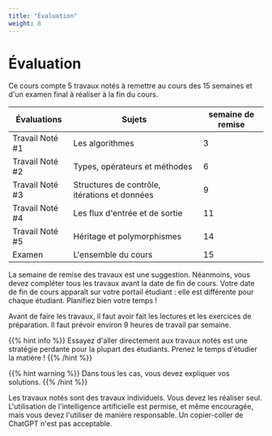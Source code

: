 ```yaml
---
title: "Évaluation"
weight: 8
---
```


# Évaluation

Ce cours compte 5 travaux notés à remettre au cours des 15 semaines et d'un examen final à réaliser à la fin du cours. 


| Évaluations          | Sujets                                    | semaine de remise 
|----------------------|-------------------------------------------|-------------------|
| Travail Noté #1      | Les algorithmes                          | 3                  |
| Travail Noté #2      | Types, opérateurs et méthodes            | 6                  |
| Travail Noté #3      | Structures de contrôle, itérations et données | 9             |
| Travail Noté #4      | Les flux d'entrée et de sortie           | 11                 |
| Travail Noté #5      | Héritage et polymorphismes               | 14                 |
| Examen               | L'ensemble du cours                      | 15                 |


La semaine de remise des travaux est une suggestion. Néanmoins, vous devez compléter tous les travaux avant la date de fin de cours.
Votre date de fin de cours apparaît sur votre portail étudiant&nbsp;: elle est différente pour chaque étudiant.
Planifiez bien votre temps&nbsp;!

Avant de faire les travaux, il faut avoir fait les lectures et les exercices de préparation. Il faut prévoir environ 9 heures
de travail par semaine.

{{% hint info %}}
Essayez d'aller directement aux travaux notés est une stratégie perdante pour la plupart des étudiants. Prenez le temps d'étudier la matière&nbsp;!
{{% /hint %}}

{{% hint warning %}}
Dans tous les cas, vous devez expliquer vos solutions.
{{% /hint %}}

Les travaux notés sont des travaux individuels. Vous devez les réaliser seul. L'utilisation de l'intelligence artificielle est permise, et même
encouragée, mais vous devez l'utiliser de manière responsable. Un copier-coller de ChatGPT n'est pas acceptable.